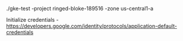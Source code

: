 ./gke-test -project ringed-bloke-189516 -zone us-central1-a

Initialize credentials - https://developers.google.com/identity/protocols/application-default-credentials
